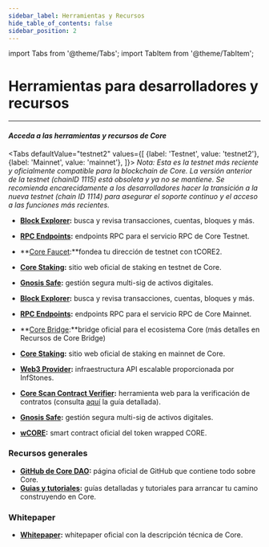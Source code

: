 ```yaml
---
sidebar_label: Herramientas y Recursos
hide_table_of_contents: false
sidebar_position: 2
---
```


import Tabs from '@theme/Tabs';
import TabItem from '@theme/TabItem';

# Herramientas para desarrolladores y recursos

---

#### _Acceda a las herramientas y recursos de Core_

<Tabs
defaultValue="testnet2"
values={[
{label: 'Testnet', value: 'testnet2'},
{label: 'Mainnet', value: 'mainnet'},
]}> <TabItem value="testnet2">
_Nota: Esta es la testnet más reciente y oficialmente compatible para la blockchain de Core. La versión anterior de la testnet (chainID 1115) está obsoleta y ya no se mantiene. Se recomienda encarecidamente a los desarrolladores hacer la transición a la nueva testnet (chain ID 1114) para asegurar el soporte continuo y el acceso a las funciones más recientes._

- **[Block Explorer](https://scan.test2.btcs.network/):** busca y revisa transacciones, cuentas, bloques y más.

- **[RPC Endpoints](https://chainlist.org/chain/1114):** endpoints RPC para el servicio RPC de Core Testnet.

- \*\*[Core Faucet](https://scan.test2.btcs.network/faucet):\*\*fondea tu dirección de testnet con tCORE2.

- **[Core Staking](https://stake.test2.btcs.network/):** sitio web oficial de staking en testnet de Core.

- **[Gnosis Safe](https://safe.test2.btcs.network/welcome):** gestión segura multi-sig de activos digitales.

  </TabItem>

  <TabItem value="mainnet">

- **[Block Explorer](https://scan.coredao.org/):** busca y revisa transacciones, cuentas, bloques y más.

- **[RPC Endpoints](https://chainlist.org/chain/1116):** endpoints RPC para el servicio RPC de Core Mainnet.

- \*\*[Core Bridge](https://bridge.coredao.org/):\*\*bridge oficial para el ecosistema Core (más detalles en Recursos de Core Bridge)

- **[Core Staking](https://stake.coredao.org/):** sitio web oficial de staking en mainnet de Core.

- **[Web3 Provider](https://cloud.infstones.com/login):** infraestructura API escalable proporcionada por InfStones.

- **[Core Scan Contract Verifier](https://scan.coredao.org/verifyContract):** herramienta web para la verificación de contratos (consulta [aquí](https://docs.coredao.org/docs/Dev-Guide/contract-verify#web-verification-via-core-scan) la guía detallada).

- **[Gnosis Safe](https://safe.coredao.org/welcome):** gestión segura multi-sig de activos digitales.

- **[wCORE](https://scan.coredao.org/address/0x191e94fa59739e188dce837f7f6978d84727ad01):** smart contract oficial del token wrapped CORE.
    </TabItem>

</Tabs>

### Recursos generales

- **[GitHub de Core DAO](https://github.com/coredao-org):** página oficial de GitHub que contiene todo sobre Core.
- **[Guias y tutoriales](https://github.com/coredao-org/dapp-tutorial):** guías detalladas y tutoriales para arrancar tu camino construyendo en Core.

### Whitepaper

- **[Whitepaper](https://whitepaper.coredao.org/):** whitepaper oficial con la descripción técnica de Core.
